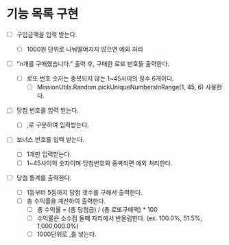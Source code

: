 # 기능 목록 구현

- [ ] 구입금액을 입력 받는다.
  - [ ] 1000원 단위로 나눠떨어지지 않으면 예외 처리
- [ ] "n개를 구매했습니다." 출력 후, 구매한 로또 번호들 출력한다.
  - [ ] 로또 번호 숫자는 중복되지 않는 1~45사이의 정수 6개이다.
    - [ ] MissionUtils.Random.pickUniqueNumbersInRange(1, 45, 6) 사용한다.
- [ ] 당첨 번호를 입력 받는다.
  - [ ] ,로 구분하여 입력받는다.
- [ ] 보너스 번호를 입력 받는다.

  - [ ] 1개만 입력받는다.
  - [ ] 1~45사이의 숫자이며 당첨번호와 중복되면 예외 처리한다.

- [ ] 당첨 통계를 출력한다.
  - [ ] 1등부터 5등까지 당첨 갯수를 구해서 출력한다.
  - [ ] 총 수익률을 계산하여 출력한다.
    - [ ] 총 수익률 = (총 당첨금) / (총 로또구매액) \* 100
    - [ ] 수익률은 소수점 둘째 자리에서 반올림한다. (ex. 100.0%, 51.5%, 1,000,000.0%)
    - [ ] 1000단위로 ,를 넣는다.
